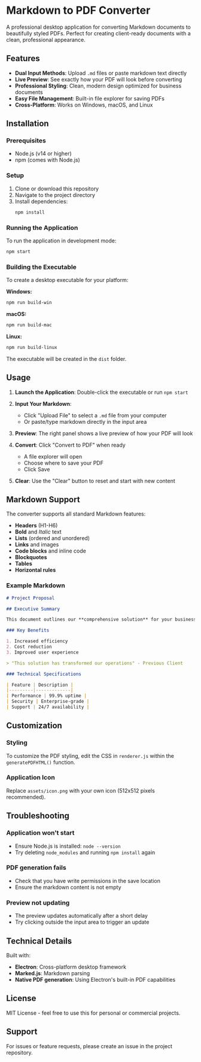 # Markdown to PDF Converter

A professional desktop application for converting Markdown documents to beautifully styled PDFs. Perfect for creating client-ready documents with a clean, professional appearance.

## Features

- **Dual Input Methods**: Upload `.md` files or paste markdown text directly
- **Live Preview**: See exactly how your PDF will look before converting
- **Professional Styling**: Clean, modern design optimized for business documents
- **Easy File Management**: Built-in file explorer for saving PDFs
- **Cross-Platform**: Works on Windows, macOS, and Linux

## Installation

### Prerequisites

- Node.js (v14 or higher)
- npm (comes with Node.js)

### Setup

1. Clone or download this repository
2. Navigate to the project directory
3. Install dependencies:
   ```bash
   npm install
   ```

### Running the Application

To run the application in development mode:
```bash
npm start
```

### Building the Executable

To create a desktop executable for your platform:

**Windows:**
```bash
npm run build-win
```

**macOS:**
```bash
npm run build-mac
```

**Linux:**
```bash
npm run build-linux
```

The executable will be created in the `dist` folder.

## Usage

1. **Launch the Application**: Double-click the executable or run `npm start`

2. **Input Your Markdown**:
   - Click "Upload File" to select a `.md` file from your computer
   - Or paste/type markdown directly in the input area

3. **Preview**: The right panel shows a live preview of how your PDF will look

4. **Convert**: Click "Convert to PDF" when ready
   - A file explorer will open
   - Choose where to save your PDF
   - Click Save

5. **Clear**: Use the "Clear" button to reset and start with new content

## Markdown Support

The converter supports all standard Markdown features:

- **Headers** (H1-H6)
- **Bold** and *Italic* text
- **Lists** (ordered and unordered)
- **Links** and images
- **Code blocks** and inline code
- **Blockquotes**
- **Tables**
- **Horizontal rules**

### Example Markdown

```markdown
# Project Proposal

## Executive Summary

This document outlines our **comprehensive solution** for your business needs.

### Key Benefits

1. Increased efficiency
2. Cost reduction
3. Improved user experience

> "This solution has transformed our operations" - Previous Client

### Technical Specifications

| Feature | Description |
|---------|-------------|
| Performance | 99.9% uptime |
| Security | Enterprise-grade |
| Support | 24/7 availability |
```

## Customization

### Styling

To customize the PDF styling, edit the CSS in `renderer.js` within the `generatePDFHTML()` function.

### Application Icon

Replace `assets/icon.png` with your own icon (512x512 pixels recommended).

## Troubleshooting

### Application won't start
- Ensure Node.js is installed: `node --version`
- Try deleting `node_modules` and running `npm install` again

### PDF generation fails
- Check that you have write permissions in the save location
- Ensure the markdown content is not empty

### Preview not updating
- The preview updates automatically after a short delay
- Try clicking outside the input area to trigger an update

## Technical Details

Built with:
- **Electron**: Cross-platform desktop framework
- **Marked.js**: Markdown parsing
- **Native PDF generation**: Using Electron's built-in PDF capabilities

## License

MIT License - feel free to use this for personal or commercial projects.

## Support

For issues or feature requests, please create an issue in the project repository.